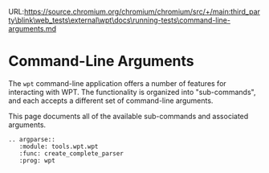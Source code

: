 URL:https://source.chromium.org/chromium/chromium/src/+/main:third_party\blink\web_tests\external\wpt\docs\running-tests\command-line-arguments.md
# Command-Line Arguments

The `wpt` command-line application offers a number of features for interacting
with WPT. The functionality is organized into "sub-commands", and each accepts
a different set of command-line arguments.

This page documents all of the available sub-commands and associated arguments.

```eval_rst
.. argparse::
   :module: tools.wpt.wpt
   :func: create_complete_parser
   :prog: wpt
```
